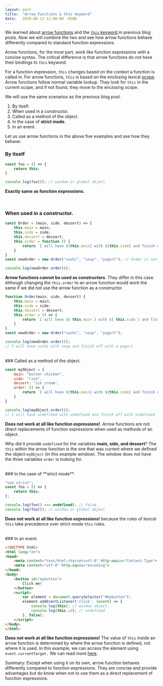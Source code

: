 ```yaml
---
layout: post
title:  "Arrow Functions & this keyword"
date:   2020-06-13 12:00:00 -0500
---
```


We learned about [arrow functions](http://bhagat.me/blog/2020/06/11/arrow-functions.html) and the [`this` keyword](http://bhagat.me/blog/2020/06/12/this-keyword.html) in previous blog posts. Now we will combine the two and see how arrow functions behave differently compared to standard function expressions.

Arrow functions, for the most part, work like function expressions with a concise syntax. The critical difference is that arrow functions do not have their bindings to `this` keyword.

For a function expression, `this` changes based on the context a function is called in. For arrow functions, `this` is based on the enclosing lexical [scope](http://bhagat.me/blog/2020/05/28/scope-in-javascript.html). Arrow functions follow normal variable lookup. They look for `this` in the current scope, and if not found, they move to the enclosing scope.

We will use the same scenarios as the previous blog post.

1. By itself.
2. When used in a constructor.
3. Called as a method of the object.
4. In the case of **strict mode**.
5. In an event.

Let us use arrow functions in the above five examples and see how they behave:

### By itself

```javascript
const foo = () => {
    return this;
}

console.log(foo()); // window or global object
```

**Exactly same as function expressions.**

<br/>

### When used in a constructor.

```javascript
const Order = (main, side, dessert) => {
    this.main = main;
    this.side = side;
    this.dessert = dessert;
    this.order = function () {
        return `I will have ${this.main} with ${this.side} and finish off with a ${this.dessert}`;
    }
}
const newOrder = new Order("sushi", "soup", "yogurt"); // Order is not a constructor

console.log(newOrder.order());
```

**Arrow functions cannot be used as constructors**. They differ in this case. Although changing the `this.order` to an arrow function would work the same if we did not use the arrow function as a constructor.

```javascript
function Order(main, side, dessert) {
    this.main = main;
    this.side = side;
    this.dessert = dessert;
    this.order = () => {
        return `I will have ${ this.main } with ${ this.side } and finish off with a ${ this.dessert } `;
    }
}
const newOrder = new Order("sushi", "soup", "yogurt");

console.log(newOrder.order());
// I will have sushi with soup and finish off with a yogurt
```
<br/>
### Called as a method of the object.

```javascript
const myObject = {
    main: "butter chicken",
    side: "rice",
    dessert: "ice cream",
    order: () => {
        return `I will have ${this.main} with ${this.side} and finish off with ${this.dessert}`;
    }
}

console.log(myObject.order());
// I will have undefined with undefined and finish off with undefined
```

**Does not work at all like function expressions!**. Arrow functions are not direct replacements of function expressions when used as methods of an object.

Why did it provide `undefined` for the variables **main, side, and dessert**? The `this` within the arrow function is the one that was current where we defined the object `myObject` (in this example window). The window does not have the three variables `order` is looking for.

<br/>
### In the case of **strict mode**.

```javascript
"use strict";
const foo = () => {
    return this;
};

console.log(foo() === undefined); // false
console.log(foo()); // window or global object
```

**Does not work at all like function expressions!** because the rules of lexical `this` take precedence over strict-mode `this` rules.

<br/>
### In an event.

```html
<!DOCTYPE html>
<html lang="en">
<head>
    <meta content="text/html;charset=utf-8" http-equiv="Content-Type">
    <meta content="utf-8" http-equiv="encoding">
</head>
<body>
    <button id="mybutton">
        Click me!
    </button>
    <script>
        var element = document.querySelector("#mybutton");
        element.addEventListener('click', (event) => {
            console.log(this); // window object
            console.log(this.id); // undefined
        }, false);
    </script>
</body>
</html>
```

**Does not work at all like function expressions!** The value of `this` inside an arrow function is determined by where the arrow function is defined, not where it is used. In this example, we can access the element using `event.currentTarget.` We can read more [here](https://developer.mozilla.org/en-US/docs/Web/API/Event/currentTarget).

Summary: Except when using it on its own, arrow function behaves differently compared to function expressions. They are concise and provide advantages but do know when not to use them as a direct replacement of function expressions.
